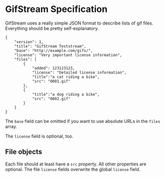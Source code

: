 # GifStream Specification

GifStream uses a really simple JSON format to describe lists of gif files. Everything should be pretty self-explanatory.

````
{
    "version": 1,
    "title": "GifStream Teststream",
    "base": "http://example.com/gifs/",
    "license": "Very important license information",
    "files": [
        {
            "added": 123123123,
            "license": "Detailed license information",
            "title":"a cat riding a bike",
            "src": "0001.gif"
        },
        {
            "title":"a dog riding a bike",
            "src": "0002.gif"
        }
    ]
}
````

The `base` field can be omitted if you want to use absolute URLs in the `files` array.

The `license` field is optional, too.

## File objects

Each file should at least have a `src` property. All other properties are optional. The file `license` fields overwrite the global `license` field.
